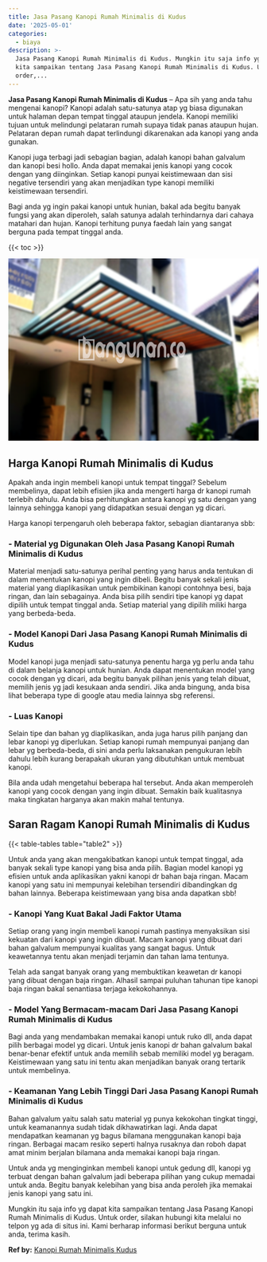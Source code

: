 ```yaml
---
title: Jasa Pasang Kanopi Rumah Minimalis di Kudus
date: '2025-05-01'
categories:
  - biaya
description: >-
  Jasa Pasang Kanopi Rumah Minimalis di Kudus. Mungkin itu saja info yg dapat
  kita sampaikan tentang Jasa Pasang Kanopi Rumah Minimalis di Kudus. Untuk
  order,...
---
```


**Jasa Pasang Kanopi Rumah Minimalis di Kudus** – Apa sih yang anda tahu mengenai kanopi? Kanopi adalah satu-satunya atap yg biasa digunakan untuk halaman depan tempat tinggal ataupun jendela. Kanopi memiliki tujuan untuk melindungi pelataran rumah supaya tidak panas ataupun hujan. Pelataran depan rumah dapat terlindungi dikarenakan ada kanopi yang anda gunakan.

Kanopi juga terbagi jadi sebagian bagian, adalah kanopi bahan galvalum dan kanopi besi hollo. Anda dapat memakai jenis kanopi yang cocok dengan yang diinginkan. Setiap kanopi punyai keistimewaan dan sisi negative tersendiri yang akan menjadikan type kanopi memiliki keistimewaan tersendiri.

Bagi anda yg ingin pakai kanopi untuk hunian, bakal ada begitu banyak fungsi yang akan diperoleh, salah satunya adalah terhindarnya dari cahaya matahari dan hujan. Kanopi terhitung punya faedah lain yang sangat berguna pada tempat tinggal anda.

{{< toc >}}

![Jasa Pasang Kanopi Rumah Minimalis di Kudus](/images/harga-kanopi-minimalis-54.png)

## Harga Kanopi Rumah Minimalis di Kudus

Apakah anda ingin membeli kanopi untuk tempat tinggal? Sebelum membelinya, dapat lebih efisien jika anda mengerti harga dr kanopi rumah terlebih dahulu. Anda bisa perhitungkan antara kanopi yg satu dengan yang lainnya sehingga kanopi yang didapatkan sesuai dengan yg dicari.

Harga kanopi terpengaruh oleh beberapa faktor, sebagian diantaranya sbb:

### \- Material yg Digunakan Oleh Jasa Pasang Kanopi Rumah Minimalis di Kudus

Material menjadi satu-satunya perihal penting yang harus anda tentukan di dalam menentukan kanopi yang ingin dibeli. Begitu banyak sekali jenis material yang diaplikasikan untuk pembikinan kanopi contohnya besi, baja ringan, dan lain sebagainya. Anda bisa pilih sendiri tipe kanopi yg dapat dipilih untuk tempat tinggal anda. Setiap material yang dipilih miliki harga yang berbeda-beda.

### \- Model Kanopi Dari Jasa Pasang Kanopi Rumah Minimalis di Kudus

Model kanopi juga menjadi satu-satunya penentu harga yg perlu anda tahu di dalam belanja kanopi untuk hunian. Anda dapat menentukan model yang cocok dengan yg dicari, ada begitu banyak pilihan jenis yang telah dibuat, memilih jenis yg jadi kesukaan anda sendiri. Jika anda bingung, anda bisa lihat beberapa type di google atau media lainnya sbg referensi.

### \- Luas Kanopi

Selain tipe dan bahan yg diaplikasikan, anda juga harus pilih panjang dan lebar kanopi yg diperlukan. Setiap kanopi rumah mempunyai panjang dan lebar yg berbeda-beda, di sini anda perlu laksanakan pengukuran lebih dahulu lebih kurang berapakah ukuran yang dibutuhkan untuk membuat kanopi.

Bila anda udah mengetahui beberapa hal tersebut. Anda akan memperoleh kanopi yang cocok dengan yang ingin dibuat. Semakin baik kualitasnya maka tingkatan harganya akan makin mahal tentunya.

## Saran Ragam Kanopi Rumah Minimalis di Kudus

{{< table-tables table="table2" >}}

Untuk anda yang akan mengakibatkan kanopi untuk tempat tinggal, ada banyak sekali type kanopi yang bisa anda pilih. Bagian model kanopi yg efisien untuk anda aplikasikan yakni kanopi dr bahan baja ringan. Macam kanopi yang satu ini mempunyai kelebihan tersendiri dibandingkan dg bahan lainnya. Beberapa keistimewaan yang bisa anda dapatkan sbb!

### \- Kanopi Yang Kuat Bakal Jadi Faktor Utama

Setiap orang yang ingin membeli kanopi rumah pastinya menyaksikan sisi kekuatan dari kanopi yang ingin dibuat. Macam kanopi yang dibuat dari bahan galvalum mempunyai kualitas yang sangat bagus. Untuk keawetannya tentu akan menjadi terjamin dan tahan lama tentunya.

Telah ada sangat banyak orang yang membuktikan keawetan dr kanopi yang dibuat dengan baja ringan. Alhasil sampai puluhan tahunan tipe kanopi baja ringan bakal senantiasa terjaga kekokohannya.

### \- Model Yang Bermacam-macam Dari Jasa Pasang Kanopi Rumah Minimalis di Kudus

Bagi anda yang mendambakan memakai kanopi untuk ruko dll, anda dapat pilih berbagai model yg dicari. Untuk jenis kanopi dr bahan galvalum bakal benar-benar efektif untuk anda memilih sebab memiliki model yg beragam. Keistimewaan yang satu ini tentu akan menjadikan banyak orang tertarik untuk membelinya.

### \- Keamanan Yang Lebih Tinggi Dari Jasa Pasang Kanopi Rumah Minimalis di Kudus

Bahan galvalum yaitu salah satu material yg punya kekokohan tingkat tinggi, untuk keamanannya sudah tidak dikhawatirkan lagi. Anda dapat mendapatkan keamanan yg bagus bilamana menggunakan kanopi baja ringan. Berbagai macam resiko seperti halnya rusaknya dan roboh dapat amat minim berjalan bilamana anda memakai kanopi baja ringan.

Untuk anda yg menginginkan membeli kanopi untuk gedung dll, kanopi yg terbuat dengan bahan galvalum jadi beberapa pilihan yang cukup memadai untuk anda. Begitu banyak kelebihan yang bisa anda peroleh jika memakai jenis kanopi yang satu ini.

Mungkin itu saja info yg dapat kita sampaikan tentang Jasa Pasang Kanopi Rumah Minimalis di Kudus. Untuk order, silakan hubungi kita melalui no telpon yg ada di situs ini. Kami berharap informasi berikut berguna untuk anda, terima kasih.

**Ref by:**  [Kanopi Rumah Minimalis Kudus](https://id.wikipedia.org/wiki/Kanopi)
